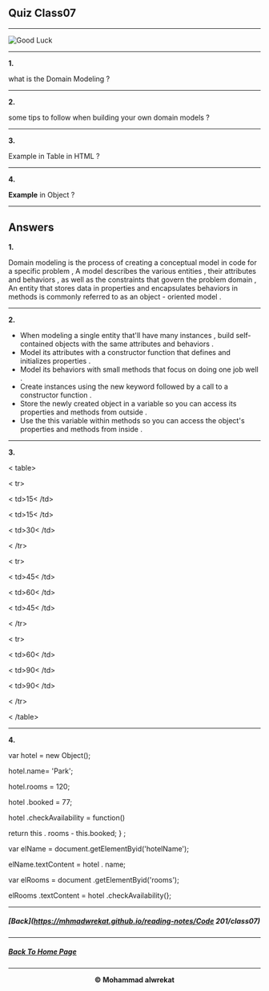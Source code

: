 ## Quiz Class07

---

![Good Luck](https://images.assetsdelivery.com/compings_v2/venimo/venimo1705/venimo170500047.jpg)

---
**1.** 

what is the Domain Modeling ?

---
**2.** 

some tips to follow when building your own domain models ?

---
**3.** 

Example in Table in HTML ?

---
**4.** 

**Example** in Object ?

---
## Answers 
**1.** 

Domain modeling is the process of creating a conceptual model in code for a specific problem , A model describes the various entities , their attributes and behaviors , as well as the constraints that govern the problem domain , An entity that stores data in properties and encapsulates behaviors in methods is commonly referred to as an object - oriented model .

---
**2.**

* When modeling a single entity that'll have many instances , build self-contained objects with the same attributes and behaviors .
* Model its attributes with a constructor function that defines and initializes properties .
* Model its behaviors with small methods that focus on doing one job well .
* Create instances using the new keyword followed by a call to a constructor function .
* Store the newly created object in a variable so you can access its properties and methods from outside .
* Use the this variable within methods so you can access the object's properties and methods from inside .


---
**3.**

< table>

< tr>

< td>15< /td>

< td>15< /td>

< td>30< /td>

< /tr>

< tr>

< td>45< /td>

< td>60< /td>

< td>45< /td>

< /tr>

< tr>

< td>60< /td>

< td>90< /td>

< td>90< /td>

< /tr>

< /table>

---
**4.** 

var hotel = new Object();

hotel.name= 'Park';

hotel.rooms = 120;

hotel .booked = 77;

hotel .checkAvailability = function()

return this . rooms - this.booked;
} ;

var elName = document.getElementByid('hotelName');

elName.textContent = hotel . name;

var elRooms = document .getElementByid('rooms');

elRooms .textContent = hotel .checkAvailability(};

---

##### [Back](https://mhmadwrekat.github.io/reading-notes/Code 201/class07)

---
##### [Back To Home Page](https://mhmadwrekat.github.io/reading-notes)

---
<b>
<p align="center">
© Mohammad alwrekat
</p>
